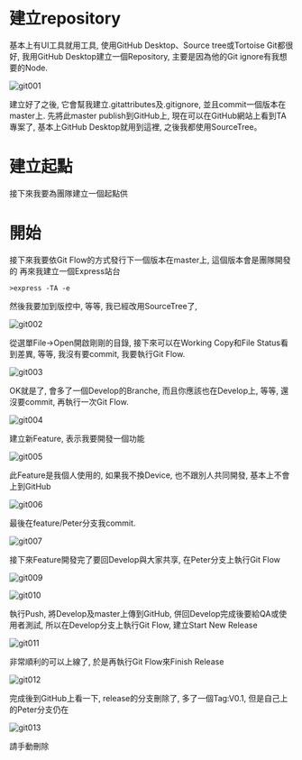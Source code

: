 # 建立repository
基本上有UI工具就用工具, 使用GitHub Desktop、Source tree或Tortoise Git都很好,
我用GitHub Desktop建立一個Repository, 主要是因為他的Git ignore有我想要的Node.

![git001](https://cloud.githubusercontent.com/assets/1026320/9849913/c0499318-5b21-11e5-836c-f8936524b11b.png)

建立好了之後, 它會幫我建立.gitattributes及.gitignore, 並且commit一個版本在master上.
先將此master publish到GitHub上, 現在可以在GitHub網站上看到TA專案了,
基本上GitHub Desktop就用到這裡, 之後我都使用SourceTree。
# 建立起點
接下來我要為團隊建立一個起點供
# 開始
接下來我要依Git Flow的方式發行下一個版本在master上, 這個版本會是團隊開發的
再來我建立一個Express站台
```shell
>express -TA -e
```
然後我要加到版控中, 等等, 我已經改用SourceTree了,

![git002](https://cloud.githubusercontent.com/assets/1026320/9850185/7f9b361c-5b23-11e5-9490-a9223442c4f4.png)

從選單File->Open開啟剛剛的目錄, 接下來可以在Working Copy和File Status看到差異,
等等, 我沒有要commit, 我要執行Git Flow.

![git003](https://cloud.githubusercontent.com/assets/1026320/9850304/53ae32ce-5b24-11e5-89d3-844b859e8dd1.png)

OK就是了, 會多了一個Develop的Branche, 而且你應該也在Develop上, 等等,
還沒要commit, 再執行一次Git Flow.

![git004](https://cloud.githubusercontent.com/assets/1026320/9850375/c017db18-5b24-11e5-90b1-ebb163c60ec8.png)

建立新Feature, 表示我要開發一個功能

![git005](https://cloud.githubusercontent.com/assets/1026320/9850484/76a73644-5b25-11e5-9d24-61c0332b859e.png)

此Feature是我個人使用的, 如果我不換Device, 也不跟別人共同開發, 基本上不會上到GitHub

![git006](https://cloud.githubusercontent.com/assets/1026320/9850487/7ad3999c-5b25-11e5-92cc-5a24609b782f.png)

最後在feature/Peter分支我commit.

![git007](https://cloud.githubusercontent.com/assets/1026320/9850623/7e495afc-5b26-11e5-8bac-b9c9867805e6.png)

接下來Feature開發完了要回Develop與大家共享, 在Peter分支上執行Git Flow

![git009](https://cloud.githubusercontent.com/assets/1026320/9850898/65747c76-5b28-11e5-8d6f-2997f5639419.png)

![git010](https://cloud.githubusercontent.com/assets/1026320/9850901/69268094-5b28-11e5-9575-1b7fcc293fed.png)

執行Push, 將Develop及master上傳到GitHub, 併回Develop完成後要給QA或使用者測試, 所以在Develop分支上執行Git Flow, 建立Start New Release

![git011](https://cloud.githubusercontent.com/assets/1026320/9850989/0ef8cbf8-5b29-11e5-9395-5d1df9057e7b.png)

非常順利的可以上線了, 於是再執行Git Flow來Finish Release

![git012](https://cloud.githubusercontent.com/assets/1026320/9851034/46894124-5b29-11e5-980e-ec7eec038826.png)

完成後到GitHub上看一下, release的分支刪除了, 多了一個Tag:V0.1, 但是自己上的Peter分支仍在

![git013](https://cloud.githubusercontent.com/assets/1026320/9851302/8aba2736-5b2a-11e5-8676-940f1493e2bb.png)

請手動刪除

